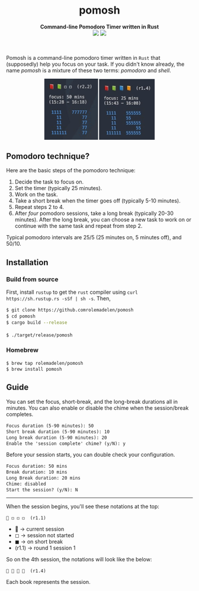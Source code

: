 
<div align="center">
    <h1>pomosh</h1>
    <b>Command-line Pomodoro Timer written in Rust</b>
    <div>
    	<a href="LICENSE.md"><img src="https://img.shields.io/badge/license-MIT-blue.svg"></a>
    	<a href="#"><img src="https://img.shields.io/badge/rust-1.76.0-blue"></a>
    </div>
</div>

<br />
<br />

Pomosh is a command-line pomodoro timer written in `Rust` that (supposedly) help you focus on your task. If you didn't know already, the name _pomosh_ is a mixture of these two terms: _pomodoro_ and _shell_.

<div align="center">
<img src="./assets/pomosh-screenshot-1.jpg" width="145" />
<img src="./assets/pomosh-screenshot-2.jpg" width="150" />
</div>

## Pomodoro technique?

Here are the basic steps of the pomodoro technique:
1. Decide the task to focus on.
2. Set the timer (typically 25 minutes).
3. Work on the task.
4. Take a short break when the timer goes off (typically 5-10 minutes).
5. Repeat steps 2 to 4.
6. After _four_ pomodoro sessions, take a long break (typically 20-30 minutes). After the long break, you can choose a new task to work on or continue with the same task and repeat from step 2.

Typical pomodoro intervals are 25/5 (25 minutes on, 5 minutes off), and 50/10.

## Installation

### Build from source

First, install `rustup` to get the `rust` compiler using `curl https://sh.rustup.rs -sSf | sh -s`. Then, 

```sh
$ git clone https://github.comrolemadelen/pomosh
$ cd pomosh
$ cargo build --release

$ ./target/release/pomosh
```

### Homebrew

```shell
$ brew tap rolemadelen/pomosh
$ brew install pomosh
```

## Guide 

You can set the focus, short-break, and the long-break durations all in minutes. You can also enable or disable the chime when the session/break completes.

```text
Focus duration (5-90 minutes): 50
Short break duration (5-90 minutes): 10
Long break duration (5-90 minutes): 20
Enable the 'session complete' chime? (y/N): y
```

Before your session starts, you can double check your configuration. 

```text
Focus duration: 50 mins
Break duration: 10 mins
Long Break duration: 20 mins
Chime: disabled
Start the session? (y/N): N
```

---

When the session begins, you'll see these notations at the top:

```text
📕 ◻ ◻ ◻  (r1.1)
```

- 📕 -> current session
- ◻ -> session not started
- ◼ -> on short break
- (r1.1) -> round 1 session 1

So on the 4th session, the notations will look like the below:

```text
📕 📗 📘 📙  (r1.4)
```

Each book represents the session.